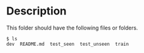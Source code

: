 # Description
This folder should have the following files or folders.
```
$ ls
dev  README.md  test_seen  test_unseen  train
```